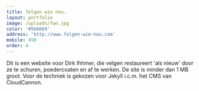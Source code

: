 ```yaml
---
title: felgen wie neu.
layout: portfolio
image: /uploads/fwn.jpg
color: '#5b6669'
address: 'http://www.felgen-wie-neu.com'
mobile: 450
order: 4
---
```



Dit is een website voor Dirk Ihhmer, die velgen restaureert 'als nieuw' door ze te schuren, poedercoaten en af te werken. De site is minder dan 1 MB groot. Voor de techniek is gekozen voor Jekyll i.c.m. het CMS van CloudCannon.